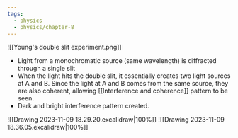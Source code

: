 ```yaml
---
tags:
  - physics
  - physics/chapter-8
---
```


![[Young's double slit experiment.png]]
- Light from a monochromatic source (same wavelength) is diffracted through a single slit
- When the light hits the double slit, it essentially creates two light sources at A and B. Since the light at A and B comes from the same source, they are also coherent, allowing [[Interference and coherence]] pattern to be seen.
- Dark and bright interference pattern created. 


![[Drawing 2023-11-09 18.29.20.excalidraw|100%]]
![[Drawing 2023-11-09 18.36.05.excalidraw|100%]]
